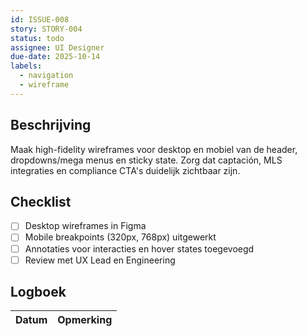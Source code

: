 ```yaml
---
id: ISSUE-008
story: STORY-004
status: todo
assignee: UI Designer
due-date: 2025-10-14
labels:
  - navigation
  - wireframe
---
```


## Beschrijving
Maak high-fidelity wireframes voor desktop en mobiel van de header, dropdowns/mega menus en sticky state. Zorg dat captación, MLS integraties en compliance CTA's duidelijk zichtbaar zijn.

## Checklist
- [ ] Desktop wireframes in Figma
- [ ] Mobile breakpoints (320px, 768px) uitgewerkt
- [ ] Annotaties voor interacties en hover states toegevoegd
- [ ] Review met UX Lead en Engineering

## Logboek
| Datum | Opmerking |
|-------|-----------|
